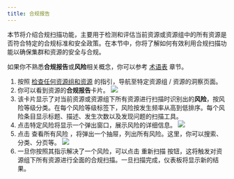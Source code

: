 ```yaml
---
title: 合规报告
---
```


本节将介绍合规扫描功能，主要用于检测和评估当前资源或资源组中的所有资源是否符合特定的合规标准和安全政策。在本节中，你将了解如何有效利用合规扫描功能以确保集群和资源的安全与合规。

如果你不熟悉**合规报告**或**风险**相关概念，你可以参考 [术语表](../../2-concepts/3-glossary.md) 章节。

1. 按照 [检查任何资源组和资源](#检查任何资源组和资源) 的指引，导航至特定资源组 / 资源的洞察页面。
2. 你可以看到资源的**合规报告**卡片。
   ![](/karpor/assets/insight/insight-home.png)
3. 该卡片显示了对当前资源或资源组下所有资源进行扫描时识别出的**风险**，按风险等级分类。在每个风险等级标签下，风险按发生频率从高到低排序。每个风险条目显示标题、描述、发生次数以及发现问题的扫描工具。
4. 点击特定风险将显示一个弹出窗口，展示风险的详细信息。
   ![](/karpor/assets/insight/insight-single-issue.png)
5. 点击 <kbd>查看所有风险</kbd> ，将弹出一个抽屉，列出所有风险。这里，你可以搜索、分类、分页等。
   ![](/karpor/assets/insight/insight-all-issues.png)
6. 一旦你按照其指示解决了一个风险，可以点击 <kbd>重新扫描</kbd> 按钮，这将触发对资源组下所有资源进行全面的合规扫描。一旦扫描完成，仪表板将显示新的结果。